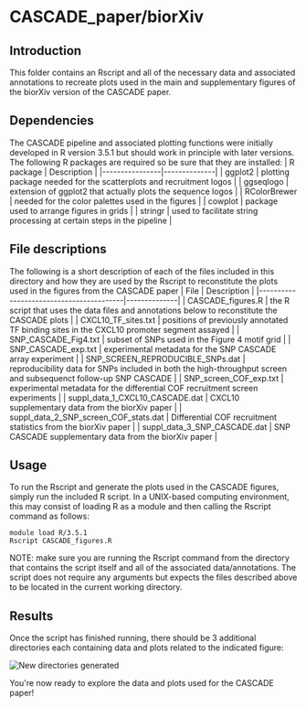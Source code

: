 # CASCADE_paper/biorXiv
## Introduction
This folder contains an Rscript and all of the necessary data and associated annotations to recreate plots used in the main and supplementary figures of the biorXiv version of the CASCADE paper.

## Dependencies
The CASCADE pipeline and associated plotting functions were initially developed in R version 3.5.1 but should work in principle with later versions. The following R packages are required so be sure that they are installed:
| R package      | Description  |
|----------------|--------------|
|  ggplot2       | plotting package needed for the scatterplots and recruitment logos |
|  ggseqlogo     | extension of ggplot2 that actually plots the sequence logos |
|  RColorBrewer  | needed for the color palettes used in the figures |
|  cowplot       | package used to arrange figures in grids |
|  stringr       | used to facilitate string processing at certain steps in the pipeline |

## File descriptions
The following is a short description of each of the files included in this directory and how they are used by the Rscript to reconstitute the plots used in the figures from the CASCADE paper
| File                                    | Description  |
|-----------------------------------------|--------------|
|  CASCADE_figures.R                      | the R script that uses the data files and annotations below to reconstitute the CASCADE plots |
|  CXCL10_TF_sites.txt                    | positions of previously annotated TF binding sites in the CXCL10 promoter segment assayed |
|  SNP_CASCADE_Fig4.txt                   | subset of SNPs used in the Figure 4 motif grid |
|  SNP_CASCADE_exp.txt                    | experimental metadata for the SNP CASCADE array experiment |
|  SNP_SCREEN_REPRODUCIBLE_SNPs.dat       | reproducibility data for SNPs included in both the high-throughput screen and subsequenct follow-up SNP CASCADE |
|  SNP_screen_COF_exp.txt                 | experimental metadata for the differential COF recruitment screen experiments |
|  suppl_data_1_CXCL10_CASCADE.dat        | CXCL10 supplementary data from the biorXiv paper |
|  suppl_data_2_SNP_screen_COF_stats.dat  | Differential COF recruitment statistics from the biorXiv paper |
|  suppl_data_3_SNP_CASCADE.dat           | SNP CASCADE supplementary data from the biorXiv paper |

## Usage
To run the Rscript and generate the plots used in the CASCADE figures, simply run the included R script. In a UNIX-based computing environment, this may consist of loading R as a module and then calling the Rscript command as follows:
```
module load R/3.5.1
Rscript CASCADE_figures.R
```
NOTE: make sure you are running the Rscript command from the directory that contains the script itself and all of the associated data/annotations. The script does not require any arguments but expects the files described above to be located in the current working directory.

## Results
Once the script has finished running, there should be 3 additional directories each containing data and plots related to the indicated figure:

![New directories generated](screenshots/new_directories.png)

You're now ready to explore the data and plots used for the CASCADE paper!
